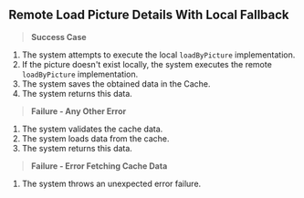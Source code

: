 ## Remote Load Picture Details With Local Fallback

> **Success Case**
1. The system attempts to execute the local `loadByPicture` implementation.
2. If the picture doesn't exist locally, the system executes the remote `loadByPicture` implementation.
3. The system saves the obtained data in the Cache.
4. The system returns this data.

> **Failure - Any Other Error**
1. The system validates the cache data.
2. The system loads data from the cache.
3. The system returns this data.

> **Failure - Error Fetching Cache Data**
1. The system throws an unexpected error failure.